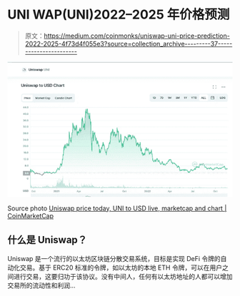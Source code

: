 # UNI WAP(UNI)2022–2025 年价格预测

> 原文：<https://medium.com/coinmonks/uniswap-uni-price-prediction-2022-2025-4f73d4f055e3?source=collection_archive---------37----------------------->

![](img/e26ea7da670c0ba9865911c7926e8b73.png)

Source photo [Uniswap price today, UNI to USD live, marketcap and chart | CoinMarketCap](https://coinmarketcap.com/currencies/uniswap/)

## 什么是 Uniswap？

Uniswap 是一个流行的以太坊区块链分散交易系统，目标是实现 DeFi 令牌的自动化交易。基于 ERC20 标准的令牌，如以太坊的本地 ETH 令牌，可以在用户之间进行交易，这要归功于该协议。没有中间人，任何有以太坊地址的人都可以增加交易所的流动性和利润…